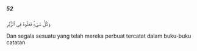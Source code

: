 ##### 52

<span class="ayah">وَكُلُّ شَىْءٍۢ فَعَلُوهُ فِى ٱلزُّبُرِ</span>

<span class="ayah_translation">Dan segala sesuatu yang telah mereka perbuat tercatat dalam buku-buku catatan</span>
